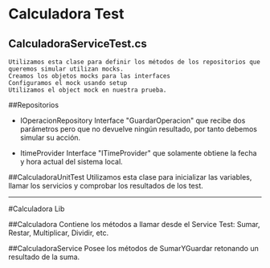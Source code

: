 ﻿# Calculadora Test

## CalculadoraServiceTest.cs
	Utilizamos esta clase para definir los métodos de los repositorios que queremos simular utilizan mocks.
	Creamos los objetos mocks para las interfaces
	Configuramos el mock usando setup
	Utilizamos el object mock en nuestra prueba.

##Repositorios
- IOperacionRepository
	Interface "GuardarOperacion" que recibe dos parámetros pero que no devuelve ningún resultado, por tanto debemos simular su acción.

- ItimeProvider
	Interface "ITimeProvider" que solamente obtiene la fecha y hora actual del sistema local.

##CalculadoraUnitTest
	Utilizamos esta clase para inicializar las variables, llamar los servicios y comprobar los resultados de los test.

------------------------------------------------
#Calculadora Lib

##Calculadora
	Contiene los métodos a llamar desde el Service Test: Sumar, Restar, Multiplicar, Dividir, etc.

##CalculadoraService
	Posee los métodos de SumarYGuardar retonando un resultado de la suma.

